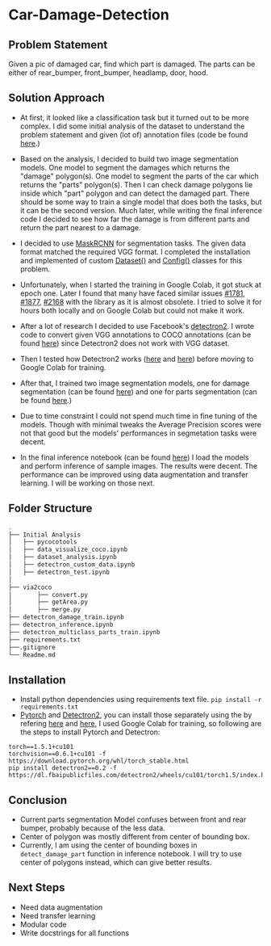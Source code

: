 # Car-Damage-Detection

## Problem Statement
Given a pic of damaged car, find which part is damaged. The parts can be either of rear_bumper, front_bumper, headlamp, door, hood.

## Solution Approach
* At first, it looked like a classification task but it turned out to be more complex. I did some initial analysis of the dataset to understand the problem statement and given (lot of) annotation files (code be found [here](https://github.com/Lplenka/Car-Damage-Detection/blob/master/initial_analysis/dataset_analysis.ipynb).)

* Based on the analysis, I decided to build two image segmentation models. One model to segment the damages which returns the "damage" polygon(s). One model to segment the parts of the car which returns the "parts" polygon(s). Then I can check damage polygons lie inside which "part" polygon and can detect the damaged part. There should be some way to train a single model that does both the tasks, but it can be the second version. Much later, while writing the final inference code I decided to see how far the damage is from different parts and return the part nearest to a damage.

* I decided to use [MaskRCNN](https://github.com/matterport/Mask_RCNN) for segmentation tasks. The given data format matched the required VGG format. I completed the installation and implemented of custom [Dataset()](https://github.com/matterport/Mask_RCNN/blob/master/mrcnn/utils.py#L239) and [Config()](https://github.com/matterport/Mask_RCNN/blob/master/mrcnn/config.py#L17) classes for this problem.

* Unfortunately, when I started the training in Google Colab, it got stuck at epoch one. Later I found that many have faced similar issues [#1781](https://github.com/matterport/Mask_RCNN/issues/1781), [#1877](https://github.com/matterport/Mask_RCNN/issues/1877), [#2168](https://github.com/matterport/Mask_RCNN/issues/2168) with the library as it is almost obsolete. I tried to solve it for hours both locally and on Google Colab but could not make it work.

* After a lot of research I decided to use Facebook's [detectron2](https://github.com/facebookresearch/Detectron). I wrote code to convert given VGG annotations to COCO annotations (can be found [here](https://github.com/Lplenka/Car-Damage-Detection/tree/master/via2coco)) since Detectron2 does not work with VGG dataset.

* Then I tested how Detectron2 works ([here](https://github.com/Lplenka/Car-Damage-Detection/blob/master/initial_analysis/detectron_test.ipynb) and [here](https://github.com/Lplenka/Car-Damage-Detection/blob/master/initial_analysis/detectron_custom_data.ipynb)) before moving to Google Colab for training.

* After that, I trained two image segmentation models, one for damage segmentation (can be found [here](https://github.com/Lplenka/Car-Damage-Detection/blob/master/detectron_damage_train.ipynb)) and one for parts segmentation (can be found [here](https://github.com/Lplenka/Car-Damage-Detection/blob/master/detectron_multiclass_parts_train.ipynb).)

* Due to time constraint I could not spend much time in fine tuning of the models. Though with minimal tweaks the Average Precision scores were not that good but the models' performances in segmetation tasks were decent.

* In the final inference notebook (can be found [here](https://github.com/Lplenka/Car-Damage-Detection/blob/master/detectron_inference.ipynb)) I load the models and perform inference of sample images. The results were decent. The performance can be improved using data augmentation and transfer learning. I will be working on those next.


## Folder Structure
```bash
.
├── Initial Analysis
│   ├── pycocotools
│   ├── data_visualize_coco.ipynb
│   ├── dataset_analysis.ipynb
│   ├── detectron_custom_data.ipynb
│   ├── detectron_test.ipynb
│ 
├── via2coco
│       ├── convert.py
│       ├── getArea.py
│       ├── merge.py
├── detectron_damage_train.ipynb
├── detectron_inference.ipynb
├── detectron_multiclass_parts_train.ipynb
├── requirements.txt
├──.gitignore  
└── Readme.md
```
## Installation
* Install python dependencies using requirements text file.
```pip install -r requirements.txt```
* [Pytorch](https://github.com/pytorch/pytorch) and [Detectron2](https://github.com/facebookresearch/Detectron), you can install those separately using the by refering [here](https://pytorch.org/get-started/locally/#mac-installation) and [here](https://detectron2.readthedocs.io/tutorials/install.html), I used Google Colab for training, so following are the steps to install Pytorch and Detectron:

```
torch==1.5.1+cu101 
torchvision==0.6.1+cu101 -f https://download.pytorch.org/whl/torch_stable.html
pip install detectron2==0.2 -f https://dl.fbaipublicfiles.com/detectron2/wheels/cu101/torch1.5/index.html
```

## Conclusion
* Current parts segmentation Model confuses between front and rear bumper, probably because of the less data.
* Center of polygon was mostly different from center of bounding box. 
* Currently, I am using the center of bounding boxes in `detect_damage_part` function in inference notebook. I will try to use center of polygons instead, which can give better results.

## Next Steps
* Need data augmentation
* Need transfer learning
* Modular code
* Write docstrings for all functions
